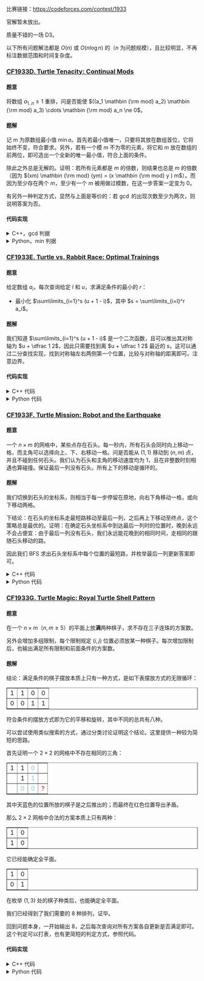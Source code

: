 比赛链接：https://codeforces.com/contest/1933

官解暂未放出。

质量不错的一场 D3。

以下所有问题解法都是 $O(n)$ 或 $O(n \log n)$ 的（$n$ 为问题规模），且比较明显，不再标注数据范围和时间复杂度。

### [CF1933D. Turtle Tenacity: Continual Mods](https://codeforces.com/contest/1933/problem/D)

#### 题意

将数组 $a_{1..n} \ge 1$ 重排，问是否能使 $((a_1 \mathbin {\rm mod} a_2) \mathbin {\rm mod} a_3) \cdots \mathbin {\rm mod} a_n \ne 0$。

#### 题解

记 $m$ 为原数组最小值 $\min a$。首先若最小值唯一，只要将其放在数组首位，它将始终不变，符合要求。另外，若有一个模 $m$ 不为零的元素，将它和 $m$ 放在数组的前两位，即可造出一个全新的唯一最小值，符合上面的条件。

除此之外总是无解的。证明：若所有元素都是 $m$ 的倍数，则结果也总是 $m$ 的倍数（因为 $(xm) \mathbin {\rm mod} (ym) = (x \mathbin {\rm mod} y ) m$）。而因为至少存在两个 $m$，至少有一个 $m$ 被用做过模数，在这一步答案一定变为 $0$。

有另外一种判定方式，显然与上面是等价的：若 $\gcd$ 的出现次数至少为两次，则说明答案为否。

#### 代码实现

<details>
<summary>C++，gcd 判据</summary>

``` cpp
void solve() {
    int n;
    cin >> n;
    vector<int> a(n);
    for (int &x : a) cin >> x;
    int g = a[0];
    for (int x : a) g = gcd(g, x);
    cout << (ranges::count(a, g) <= 1 ? "YES" : "NO") << "\n";
}
```
</details>

<details>
<summary>Python，min 判据</summary>

``` py
for _ in range(int(input())):
    n = int(input())
    a = list(map(int, input().split()))
    m = min(a)
    if a.count(m) == 1 or any(x % m for x in a):
        print("YES")
    else:
        print("NO")
```
</details>

### [CF1933E. Turtle vs. Rabbit Race: Optimal Trainings](https://codeforces.com/contest/1933/problem/E)

#### 题意

给定数组 $a_i$，每次查询给定 $l$ 和 $u$，求满足条件的最小的 $r$：

- 最小化 $\sum\limits_{i=1}^s (u + 1 - i)$，其中 $s = \sum\limits_{i=l}^r a_i$。

#### 题解

我们知道 $\sum\limits_{i=1}^s (u + 1 - i)$ 是一个二次函数，且可以推出其对称轴为 $u + \dfrac 1 2$，因此只需要找到离 $u + \dfrac 1 2$ 最近的 $s$。这可以通过二分查找实现，找到对称轴左右两侧第一个位置，比较与对称轴的距离即可。注意边界。

#### 代码实现

<details>
<summary>C++ 代码</summary>

``` cpp
void solve() {
    int n;
    cin >> n;
    vector<i64> a(n), pres(n + 1);
    for (int i = 0; i < n; i++) {
        cin >> a[i];
        pres[i + 1] = pres[i] + a[i];
    }
    int q;
    cin >> q;
    while (q--) {
        int l, u;
        cin >> l >> u;
        int r = ranges::upper_bound(pres, u + pres[l - 1]) - pres.begin();
        if (r == l) cout << r << " ";
        else if (r > n) cout << r - 1 << " ";
        else {
            if ((pres[r] - pres[l - 1]) + (pres[r - 1] - pres[l - 1]) <
                2 * u + 1) {
                cout << r << " ";
            } else {
                cout << r - 1 << " ";
            }
        }
    }
    cout << "\n";
}
```
</details>

<details>
<summary>Python 代码</summary>

``` py
from itertools import accumulate
from bisect import bisect_left

readInt = lambda: int(input())
for _ in range(readInt()):
    n = readInt()
    s = [0] + list(accumulate(map(int, input().split())))
    ans = []
    for _ in range(readInt()):
        l, u = map(int, input().split())
        r = bisect_left(s, s[l - 1] + u + 1)
        if r > n:
            ans.append(n)
        elif r == l:
            ans.append(l)
        else:
            if s[r] - s[l - 1] + s[r - 1] - s[l - 1] >= 2 * u + 1:
                ans.append(r - 1)
            else:
                ans.append(r)
    print(*ans)
```
</details>

### [CF1933F. Turtle Mission: Robot and the Earthquake](https://codeforces.com/contest/1933/problem/F)

#### 题意

一个 $n \times m$ 的网格中，某些点存在石头。每一秒内，所有石头会同时向上移动一格，而主角可以选择向上、下、右移动一格。问是否能从 $(1, 1)$ 移动到 $(n, m)$ 点，并且不碰到任何石头。我们认为石头和主角的移动速度均为 $1$，且在非整数时刻相遇也算碰撞。保证最后一列没有石头。所有上下的移动是循环的。

#### 题解

我们切换到石头的坐标系，则相当于每一步停留在原地，向右下角移动一格，或向下移动两格。

下结论：在石头的坐标系走最短路移动至最后一列，之后再上下移动至终点，这个策略总是最优的。证明：在确定石头坐标系中到达最后一列时的位置时，晚到永远不会占便宜：由于最后一列没有石头，我们永远能花晚到的相同时间，走相同的跟随石头移动的路。

因此我们 BFS 求出石头坐标系中每个位置的最短路，并枚举最后一列更新答案即可。

<details>
<summary>C++ 代码</summary>

``` cpp
constexpr int INF = 1e9 + 7;
void solve() {
    int n, m;
    cin >> n >> m;
    vector<vector<int>> g(n, vector<int>(m));
    for (auto &v : g)
        for (auto &x : v) cin >> x;
    vector<vector<int>> dis(n, vector<int>(m, INF));
    queue<pair<int, int>> q;
    dis[0][0] = 0;
    q.push({0, 0});
    while (!q.empty()) {
        auto [i, j] = q.front();
        q.pop();
        if (j != m - 1 && !g[(i + 1) % n][j + 1]) {
            if (dis[(i + 1) % n][j + 1] == INF) {
                dis[(i + 1) % n][j + 1] = dis[i][j] + 1;
                q.push({(i + 1) % n, j + 1});
            }
        }
        if (!g[(i + 1) % n][j] && !g[(i + 2) % n][j]) {
            if (dis[(i + 2) % n][j] == INF) {
                dis[(i + 2) % n][j] = dis[i][j] + 1;
                q.push({(i + 2) % n, j});
            }
        }
    }
    int ans = INF;
    for (int i = 0; i < n; i++) {
        if (dis[i][m - 1] == INF) continue;
        int t = dis[i][m - 1];
        int accual_pos = ((i - t) % n + n) % n;
        // walk down later
        ans = min(ans, t + (n - 1 - accual_pos));
        // walk up later
        ans = min(ans, t + 1 + accual_pos);
    }
    if (ans == INF) cout << -1 << "\n";
    else cout << ans << "\n";
}
```
</details>

<details>
<summary>Python 代码</summary>

``` py
from collections import deque

INF = 10**9 + 7
for _ in range(int(input())):
    n, m = map(int, input().split())
    g = [list(map(int, input().split())) for _ in range(n)]
    dis = [[INF] * m for _ in range(n)]
    q = deque()
    q.append((0, 0))
    dis[0][0] = 0
    ans = INF
    while q:
        i, j = q.popleft()
        if j != m - 1:
            ni, nj = (i + 1) % n, j + 1
            if not g[ni][nj] and dis[ni][nj] == INF:
                dis[ni][nj] = dis[i][j] + 1
                q.append((ni, nj))
        else:
            pos = (i - dis[i][j]) % n
            ans = min(ans, dis[i][j] + min(pos + 1, n - 1 - pos))
        if not g[(i + 1) % n][j]:
            ni, nj = (i + 2) % n, j
            if not g[ni][nj] and dis[ni][nj] == INF:
                dis[ni][nj] = dis[i][j] + 1
                q.append((ni, nj))
    print(-1 if ans == INF else ans)
```
</details>

### [CF1933G. Turtle Magic: Royal Turtle Shell Pattern](https://codeforces.com/contest/1933/problem/G)

#### 题意

在一个 $n \times m$（$n, m \ge 5$）的平面上放**满**两种棋子，求不存在三子连珠的方案数。

另外会增加多组限制，每个限制规定 $(i, j)$ 位置必须放某一种棋子。每次增加限制后，也输出满足所有限制和前面条件的方案数。

#### 题解

结论：满足条件的棋子摆放本质上只有一种方式，是如下表摆放方式的无限循环：

<table border="1">
    <tr>
        <td>1</td>
        <td>1</td>
        <td>0</td>
        <td>0</td>
    </tr>
    <tr>
        <td>0</td>
        <td>0</td>
        <td>1</td>
        <td>1</td>
    </tr>
</table>

符合条件的摆放方式即为它的平移和旋转，其中不同的总共有八种。

可以尝试使用类似搜索的方式，通过分类讨论证明这个结论。这里提供一种较为简短的思路。

首先证明一个 $2 \times 2$ 的网格中不存在相同的三角：

<table border="1">
    <tr>
        <td>1</td>
        <td>1</td>
        <td style="color: skyblue">0</td>
        <td></td>
    </tr>
    <tr>
        <td></td>
        <td>1</td>
        <td style="color: skyblue">1</td>
        <td></td>
    </tr>
    <tr>
        <td></td>
        <td style="color: skyblue">0</td>
        <td style="color: skyblue">0</td>
        <td style="color: red">?</td>
    </tr>
</table>

其中天蓝色的位置所放的棋子是之后推出的；而最终在红色位置导出矛盾。

那么 $2 \times 2$ 网格中合法的方案本质上只有两种：

<table border="1">
    <tr>
        <td>1</td>
        <td>0</td>
    </tr>
    <tr>
        <td>1</td>
        <td>0</td>
    </tr>
</table>

它已经能确定全平面。

<table border="1">
    <tr>
        <td>1</td>
        <td>0</td>
    </tr>
    <tr>
        <td>0</td>
        <td>1</td>
    </tr>
</table>

在枚举 $(1,3)$ 处的棋子种类后，也能确定全平面。

我们已经得到了我们需要的 $8$ 种排列，证毕。

回到问题本身，一开始输出 $8$，之后每次查询对所有方案各自更新是否满足即可。这个判定可以打表，也有更简短的判定方式，参照代码。

#### 代码实现

<details>
<summary>C++ 代码</summary>

``` cpp
int calc(int i, int j) { return (i % 2) ^ (j % 4 / 2); }

void solve() {
    int n, m, q;
    cin >> n >> m >> q;
    bitset<8> b = ~0;
    cout << 8 << "\n";
    while (q--) {
        int i, j;
        cin >> i >> j;
        string s;
        cin >> s;
        int c = s == "circle";
        for (int d : {0, 1, 2, 3}) {
            if (calc(i, j + d) ^ c) b[d] = 0;
            if (calc(j, i + d) ^ c) b[d + 4] = 0;
        }
        cout << b.count() << "\n";
    }
}
```
</details>

<details>
<summary>Python 代码</summary>

``` py
def calc(x, y):
    return (x + y // 2) & 1

for _ in range(int(input())):
    n, m, q = map(int, input().split())
    a = [1] * 8
    print(8)
    for _ in range(q):
        x, y, s = input().split()
        c = s[0] == "c"
        x, y = int(x), int(y)
        for d in range(4):
            a[d] &= calc(x, y + d) ^ c
            a[d + 4] &= calc(y, x + d) ^ c
        print(sum(a))
```
</details>